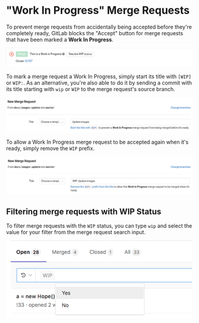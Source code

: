 # "Work In Progress" Merge Requests

To prevent merge requests from accidentally being accepted before they're
completely ready, GitLab blocks the "Accept" button for merge requests that
have been marked a **Work In Progress**.

![Blocked Accept Button](img/wip_blocked_accept_button.png)

To mark a merge request a Work In Progress, simply start its title with `[WIP]`
or `WIP:`. As an alternative, you're also able to do it by sending a commit
with its title starting with `wip` or `WIP` to the merge request's source branch.

![Mark as WIP](img/wip_mark_as_wip.png)

To allow a Work In Progress merge request to be accepted again when it's ready,
simply remove the `WIP` prefix.

![Unmark as WIP](img/wip_unmark_as_wip.png)

## Filtering merge requests with WIP Status

To filter merge requests with the `WIP` status, you can type `wip`
and select the value for your filter from the merge request search input.

![Filter WIP MRs](img/filter_wip_merge_requests.png)
